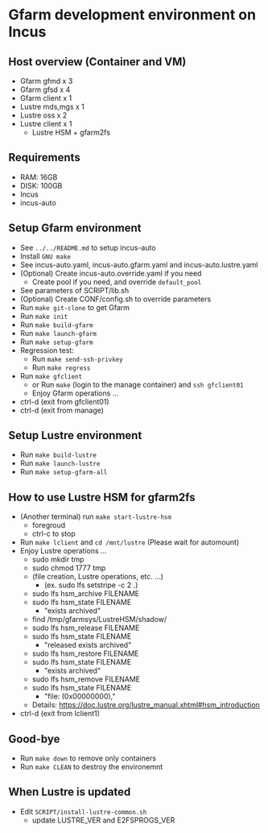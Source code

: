 # Gfarm development environment on Incus

## Host overview (Container and VM)

- Gfarm gfmd x 3
- Gfarm gfsd x 4
- Gfarm client x 1
- Lustre mds,mgs x 1
- Lustre oss x 2
- Lustre client x 1
  - Lustre HSM + gfarm2fs

## Requirements

- RAM: 16GB
- DISK: 100GB
- Incus
- incus-auto

## Setup Gfarm environment

- See `../../README.md` to setup incus-auto
- Install `GNU make`
- See incus-auto.yaml, incus-auto.gfarm.yaml and incus-auto.lustre.yaml
- (Optional) Create incus-auto.override.yaml if you need
  - Create pool if you need, and override `default_pool`
- See parameters of SCRIPT/lib.sh
- (Optional) Create CONF/config.sh to override parameters
- Run `make git-clone` to get Gfarm
- Run `make init`
- Run `make build-gfarm`
- Run `make launch-gfarm`
- Run `make setup-gfarm`
- Regression test:
  - Run `make send-ssh-privkey`
  - Run `make regress`
- Run `make gfclient`
  - or Run `make` (login to the manage container) and `ssh gfclient01`
  - Enjoy Gfarm operations ...
- ctrl-d (exit from gfclient01)
- ctrl-d (exit from manage)

## Setup Lustre environment

- Run `make build-lustre`
- Run `make launch-lustre`
- Run `make setup-gfarm-all`

## How to use Lustre HSM for gfarm2fs

- (Another terminal) run `make start-lustre-hsm`
  - foregroud
  - ctrl-c to stop
- Run `make lclient` and `cd /mnt/lustre` (Please wait for automount)
- Enjoy Lustre operations ...
  - sudo mkdir tmp
  - sudo chmod 1777 tmp
  - (file creation, Lustre operations, etc. ...)
    - (ex. sudo lfs setstripe -c 2 .)
  - sudo lfs hsm_archive FILENAME
  - sudo lfs hsm_state FILENAME
    - "exists archived"
  - find /tmp/gfarmsys/LustreHSM/shadow/
  - sudo lfs hsm_release FILENAME
  - sudo lfs hsm_state FILENAME
    - "released exists archived"
  - sudo lfs hsm_restore FILENAME
  - sudo lfs hsm_state FILENAME
    - "exists archived"
  - sudo lfs hsm_remove FILENAME
  - sudo lfs hsm_state FILENAME
    - "file: (0x00000000),"
  - Details: <https://doc.lustre.org/lustre_manual.xhtml#hsm_introduction>
- ctrl-d (exit from lclient1)

## Good-bye

- Run `make down` to remove only containers
- Run `make CLEAN` to destroy the environemnt

## When Lustre is updated

- Edit `SCRIPT/install-lustre-common.sh`
  - update LUSTRE_VER and E2FSPROGS_VER
